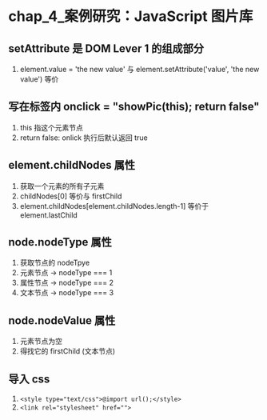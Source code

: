 # chap_4_案例研究：JavaScript 图片库

## setAttribute 是 **DOM Lever 1** 的组成部分
1. element.value = 'the new value' 与 element.setAttribute('value', 'the new value') 等价

## 写在标签内 onclick = "showPic(this); return false"
1. this 指这个元素节点
2. return false: onlick 执行后默认返回 true

## element.childNodes 属性
1. 获取一个元素的所有子元素
2. childNodes[0] 等价与 firstChild
3. element.childNodes[element.childNodes.length-1] 等价于 element.lastChild

## node.nodeType 属性
1. 获取节点的 nodeTpye
2. 元素节点 -> nodeType === 1
3. 属性节点 -> nodeType === 2
4. 文本节点 -> nodeType === 3

## node.nodeValue 属性
1. 元素节点为空
2. 得找它的 firstChild (文本节点)

## 导入 css
1. `<style type="text/css">@import url();</style>`
2. `<link rel="stylesheet" href="">`